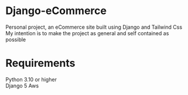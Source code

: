 # Django-eCommerce
Personal project, an eCommerce site built using Django and Tailwind Css  
My intention is to make the project as general and self contained as possible

# Requirements
Python 3.10 or higher  
Django 5
Aws 